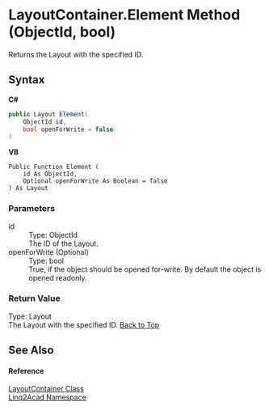 # LayoutContainer.Element Method (ObjectId, bool)
 

Returns the Layout with the specified ID.

## Syntax

**C#**<br />
``` C#
public Layout Element(
	ObjectId id,
	bool openForWrite = false
)
```

**VB**<br />
``` VB
Public Function Element ( 
	id As ObjectId,
	Optional openForWrite As Boolean = false
) As Layout
```


### Parameters
<dl><dt>id</dt><dd>Type: ObjectId<br />The ID of the Layout.</dd><dt>openForWrite (Optional)</dt><dd>Type: bool<br />True, if the object should be opened for-write. By default the object is opened readonly.</dd></dl>

### Return Value
Type: Layout<br />The Layout with the specified ID.
<a href="#LayoutContainerElement-Method-ObjectId-bool">Back to Top</a>

## See Also


#### Reference
<a href="T_Linq2Acad_LayoutContainer.md#LayoutContainer-Class">LayoutContainer Class</a><br /><a href="N_Linq2Acad.md#Linq2Acad-Namespace">Linq2Acad Namespace</a><br />
